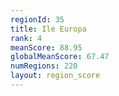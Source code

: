 ```yaml
---
regionId: 35
title: Ile Europa
rank: 4
meanScore: 88.95
globalMeanScore: 67.47
numRegions: 220
layout: region_score
---
```

